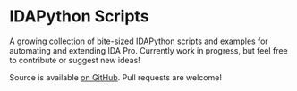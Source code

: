 # IDAPython Scripts

A growing collection of bite-sized IDAPython scripts and examples for automating and extending
IDA Pro. Currently work in progress, but feel free to contribute or suggest new ideas!

Source is available [on GitHub](https://github.com/apetenchea/idapython-scripts). Pull requests are welcome!
